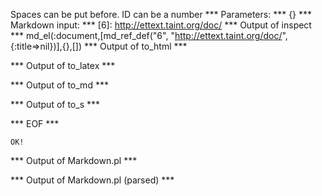 Spaces can be put before. ID can be a number
*** Parameters: ***
{}
*** Markdown input: ***
  [6]: http://ettext.taint.org/doc/
*** Output of inspect ***
md_el(:document,[md_ref_def("6", "http://ettext.taint.org/doc/", {:title=>nil})],{},[])
*** Output of to_html ***

*** Output of to_latex ***

*** Output of to_md ***

*** Output of to_s ***

*** EOF ***



	OK!



*** Output of Markdown.pl ***


*** Output of Markdown.pl (parsed) ***
